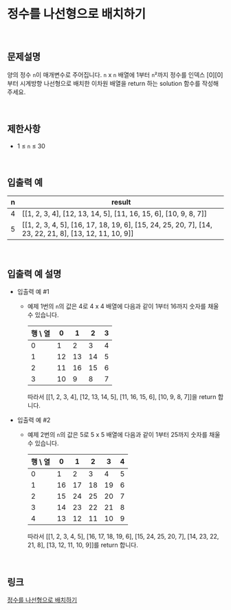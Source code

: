 # 정수를 나선형으로 배치하기

<br>

## 문제설명
양의 정수 `n`이 매개변수로 주어집니다. `n` x `n` 배열에 1부터 `n`²까지 정수를 인덱스 [0][0]부터 시계방향 나선형으로 배치한 이차원 배열을 return 하는 solution 함수를 작성해 주세요.

<br>

## 제한사항
- 1 ≤ `n` ≤ 30

<br>

## 입출력 예
| n | result |
|---|---|
| 4 | [[1, 2, 3, 4], [12, 13, 14, 5], [11, 16, 15, 6], [10, 9, 8, 7]] |
| 5 | [[1, 2, 3, 4, 5], [16, 17, 18, 19, 6], [15, 24, 25, 20, 7], [14, 23, 22, 21, 8], [13, 12, 11, 10, 9]] |

<br>

## 입출력 예 설명
- 입출력 예 #1
    - 예제 1번의 `n`의 값은 4로 4 x 4 배열에 다음과 같이 1부터 16까지 숫자를 채울 수 있습니다.

        | 행 \ 열 | 0 | 1 | 2 | 3 |
        |---|---|---|---|---|
        | 0 | 1 | 2 | 3 | 4 |
        | 1 | 12 | 13 | 14 | 5 |
        | 2 | 11 | 16 | 15 | 6 |
        | 3 | 10 | 9 | 8 | 7 |

        따라서 [[1, 2, 3, 4], [12, 13, 14, 5], [11, 16, 15, 6], [10, 9, 8, 7]]을 return 합니다.

- 입출력 예 #2
    - 예제 2번의 `n`의 값은 5로 5 x 5 배열에 다음과 같이 1부터 25까지 숫자를 채울 수 있습니다.

        | 행 \ 열 | 0 | 1 | 2 | 3 | 4 |
        |---|---|---|---|---|---|
        | 0 | 1 | 2 | 3 | 4 | 5 |
        | 1 | 16 | 17 | 18 | 19 | 6 |
        | 2 | 15 | 24 | 25 | 20 | 7 |
        | 3 | 14 | 23 | 22 | 21 | 8 |
        | 4 | 13 | 12 | 11 | 10 | 9 |

        따라서 [[1, 2, 3, 4, 5], [16, 17, 18, 19, 6], [15, 24, 25, 20, 7], [14, 23, 22, 21, 8], [13, 12, 11, 10, 9]]를 return 합니다.

<br>

## 링크
[정수를 나선형으로 배치하기](https://school.programmers.co.kr/learn/courses/30/lessons/181832)
